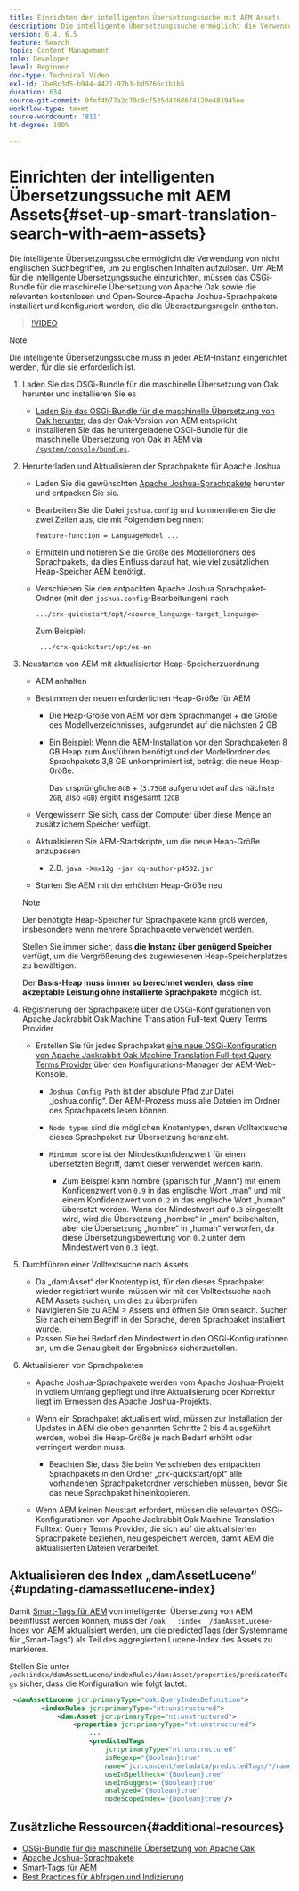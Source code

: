 ```yaml
---
title: Einrichten der intelligenten Übersetzungssuche mit AEM Assets
description: Die intelligente Übersetzungssuche ermöglicht die Verwendung von nicht englischen Suchbegriffen, um zu englischen Inhalten aufzulösen. Um AEM für die intelligente Übersetzungssuche einzurichten, müssen das OSGi-Bundle für die maschinelle Übersetzung von Apache Oak sowie die relevanten kostenlosen und Open-Source-Apache Joshua-Sprachpakete installiert und konfiguriert werden, die die Übersetzungsregeln enthalten.
version: 6.4, 6.5
feature: Search
topic: Content Management
role: Developer
level: Beginner
doc-type: Technical Video
exl-id: 7be8c3d5-b944-4421-97b3-bd5766c1b1b5
duration: 634
source-git-commit: 9fef4b77a2c70c8cf525d42686f4120e481945ee
workflow-type: tm+mt
source-wordcount: '811'
ht-degree: 100%

---
```


# Einrichten der intelligenten Übersetzungssuche mit AEM Assets{#set-up-smart-translation-search-with-aem-assets}

Die intelligente Übersetzungssuche ermöglicht die Verwendung von nicht englischen Suchbegriffen, um zu englischen Inhalten aufzulösen. Um AEM für die intelligente Übersetzungssuche einzurichten, müssen das OSGi-Bundle für die maschinelle Übersetzung von Apache Oak sowie die relevanten kostenlosen und Open-Source-Apache Joshua-Sprachpakete installiert und konfiguriert werden, die die Übersetzungsregeln enthalten.

>[!VIDEO](https://video.tv.adobe.com/v/21291?quality=12&learn=on)

>[!NOTE]
>
>Die intelligente Übersetzungssuche muss in jeder AEM-Instanz eingerichtet werden, für die sie erforderlich ist.

1. Laden Sie das OSGi-Bundle für die maschinelle Übersetzung von Oak herunter und installieren Sie es
   * [Laden Sie das OSGi-Bundle für die maschinelle Übersetzung von Oak herunter](https://search.maven.org/#search%7Cgav%7C1%7Cg%3A%22org.apache.jackrabbit%22%20AND%20a%3A%22oak-search-mt%22), das der Oak-Version von AEM entspricht.
   * Installieren Sie das heruntergeladene OSGi-Bundle für die maschinelle Übersetzung von Oak in AEM via [`/system/console/bundles`](http://localhost:4502/system/console/bundles).

2. Herunterladen und Aktualisieren der Sprachpakete für Apache Joshua
   * Laden Sie die gewünschten [Apache Joshua-Sprachpakete](https://cwiki.apache.org/confluence/display/JOSHUA/Language+Packs) herunter und entpacken Sie sie.
   * Bearbeiten Sie die Datei `joshua.config` und kommentieren Sie die zwei Zeilen aus, die mit Folgendem beginnen:

     ```
     feature-function = LanguageModel ...
     ```

   * Ermitteln und notieren Sie die Größe des Modellordners des Sprachpakets, da dies Einfluss darauf hat, wie viel zusätzlichen Heap-Speicher AEM benötigt.
   * Verschieben Sie den entpackten Apache Joshua Sprachpaket-Ordner (mit den `joshua.config`-Bearbeitungen) nach

     ```
     .../crx-quickstart/opt/<source_language-target_language>
     ```

     Zum Beispiel:

     ```
      .../crx-quickstart/opt/es-en
     ```

3. Neustarten von AEM mit aktualisierter Heap-Speicherzuordnung
   * AEM anhalten
   * Bestimmen der neuen erforderlichen Heap-Größe für AEM

      * Die Heap-Größe von AEM vor dem Sprachmangel + die Größe des Modellverzeichnisses, aufgerundet auf die nächsten 2 GB
      * Ein Beispiel: Wenn die AEM-Installation vor den Sprachpaketen 8 GB Heap zum Ausführen benötigt und der Modellordner des Sprachpakets 3,8 GB unkomprimiert ist, beträgt die neue Heap-Größe:

        Das ursprüngliche `8GB` + (`3.75GB` aufgerundet auf das nächste `2GB`, also `4GB`) ergibt insgesamt `12GB`

   * Vergewissern Sie sich, dass der Computer über diese Menge an zusätzlichem Speicher verfügt.
   * Aktualisieren Sie AEM-Startskripte, um die neue Heap-Größe anzupassen

      * Z.B. `java -Xmx12g -jar cq-author-p4502.jar`

   * Starten Sie AEM mit der erhöhten Heap-Größe neu

   >[!NOTE]
   >
   >Der benötigte Heap-Speicher für Sprachpakete kann groß werden, insbesondere wenn mehrere Sprachpakete verwendet werden.
   >
   >
   >Stellen Sie immer sicher, dass **die Instanz über genügend Speicher** verfügt, um die Vergrößerung des zugewiesenen Heap-Speicherplatzes zu bewältigen.
   >
   >
   >Der **Basis-Heap muss immer so berechnet werden, dass eine akzeptable Leistung ohne installierte Sprachpakete** möglich ist.

4. Registrierung der Sprachpakete über die OSGi-Konfigurationen von Apache Jackrabbit Oak Machine Translation Full-text Query Terms Provider

   * Erstellen Sie für jedes Sprachpaket [eine neue OSGi-Konfiguration von Apache Jackrabbit Oak Machine Translation Full-text Query Terms Provider](http://localhost:4502/system/console/configMgr/org.apache.jackrabbit.oak.plugins.index.mt.MTFulltextQueryTermsProviderFactory) über den Konfigurations-Manager der AEM-Web-Konsole.

      * `Joshua Config Path` ist der absolute Pfad zur Datei „joshua.config“. Der AEM-Prozess muss alle Dateien im Ordner des Sprachpakets lesen können.
      * `Node types` sind die möglichen Knotentypen, deren Volltextsuche dieses Sprachpaket zur Übersetzung heranzieht.
      * `Minimum score` ist der Mindestkonfidenzwert für einen übersetzten Begriff, damit dieser verwendet werden kann.

         * Zum Beispiel kann hombre (spanisch für „Mann“) mit einem Konfidenzwert von `0.9` in das englische Wort „man“ und mit einem Konfidenzwert von `0.2` in das englische Wort „human“ übersetzt werden. Wenn der Mindestwert auf `0.3` eingestellt wird, wird die Übersetzung „hombre“ in „man“ beibehalten, aber die Übersetzung „hombre“ in „human“ verworfen, da diese Übersetzungsbewertung von `0.2` unter dem Mindestwert von `0.3` liegt.

5. Durchführen einer Volltextsuche nach Assets
   * Da „dam:Asset“ der Knotentyp ist, für den dieses Sprachpaket wieder registriert wurde, müssen wir mit der Volltextsuche nach AEM Assets suchen, um dies zu überprüfen.
   * Navigieren Sie zu AEM > Assets und öffnen Sie Omnisearch. Suchen Sie nach einem Begriff in der Sprache, deren Sprachpaket installiert wurde.
   * Passen Sie bei Bedarf den Mindestwert in den OSGi-Konfigurationen an, um die Genauigkeit der Ergebnisse sicherzustellen.

6. Aktualisieren von Sprachpaketen
   * Apache Joshua-Sprachpakete werden vom Apache Joshua-Projekt in vollem Umfang gepflegt und ihre Aktualisierung oder Korrektur liegt im Ermessen des Apache Joshua-Projekts.
   * Wenn ein Sprachpaket aktualisiert wird, müssen zur Installation der Updates in AEM die oben genannten Schritte 2 bis 4 ausgeführt werden, wobei die Heap-Größe je nach Bedarf erhöht oder verringert werden muss.

      * Beachten Sie, dass Sie beim Verschieben des entpackten Sprachpakets in den Ordner „crx-quickstart/opt“ alle vorhandenen Sprachpaketordner verschieben müssen, bevor Sie das neue Sprachpaket hineinkopieren.

   * Wenn AEM keinen Neustart erfordert, müssen die relevanten OSGi-Konfigurationen von Apache Jackrabbit Oak Machine Translation Fulltext Query Terms Provider, die sich auf die aktualisierten Sprachpakete beziehen, neu gespeichert werden, damit AEM die aktualisierten Dateien verarbeitet.

## Aktualisieren des Index „damAssetLucene“ {#updating-damassetlucene-index}

Damit [Smart-Tags für AEM](https://helpx.adobe.com/de/experience-manager/6-3/assets/using/touch-ui-smart-tags.html) von intelligenter Übersetzung von AEM beeinflusst werden können, muss der `/oak   :index  /damAssetLucene`-Index von AEM aktualisiert werden, um die predictedTags (der Systemname für „Smart-Tags“) als Teil des aggregierten Lucene-Index des Assets zu markieren.

Stellen Sie unter `/oak:index/damAssetLucene/indexRules/dam:Asset/properties/predicatedTags` sicher, dass die Konfiguration wie folgt lautet:

```xml
 <damAssetLucene jcr:primaryType="oak:QueryIndexDefinition">
        <indexRules jcr:primaryType="nt:unstructured">
            <dam:Asset jcr:primaryType="nt:unstructured">
                <properties jcr:primaryType="nt:unstructured">
                    ...
                    <predictedTags
                        jcr:primaryType="nt:unstructured"
                        isRegexp="{Boolean}true"
                        name="jcr:content/metadata/predictedTags/*/name"
                        useInSpellheck="{Boolean}true"
                        useInSuggest="{Boolean}true"
                        analyzed="{Boolean}true"
                        nodeScopeIndex="{Boolean}true"/>
```

## Zusätzliche Ressourcen{#additional-resources}

* [OSGi-Bundle für die maschinelle Übersetzung von Apache Oak](https://search.maven.org/#search%7Cgav%7C1%7Cg%3A%22org.apache.jackrabbit%22%20AND%20a%3A%22oak-search-mt%22)
* [Apache Joshua-Sprachpakete](https://cwiki.apache.org/confluence/display/JOSHUA/Language+Packs)
* [Smart-Tags für AEM](https://helpx.adobe.com/de/experience-manager/6-3/assets/using/touch-ui-smart-tags.html)
* [Best Practices für Abfragen und Indizierung](https://helpx.adobe.com/de/experience-manager/6-5/sites/deploying/using/best-practices-for-queries-and-indexing.html)
